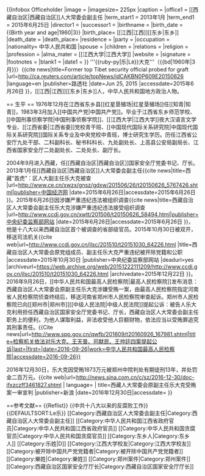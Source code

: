 {{Infobox Officeholder
|image    = 
|imagesize= 225px
|caption = 
|office1       = [[西藏自治区|西藏自治区]]人大常委会副主任
|term_start1   = 2013年1月
|term_end1     = 2015年6月25日
|director1  = 
|successor1    = 
|birthname  = 
|birth_date = {{Birth year and age|1960|3}}
|birth_place= [[江西|江西]][[东乡|东乡]]
|death_date = <!--  {{Death date and age|}} or {{Death year and age| }} -->
|death_place= 
|residence  = 
|party      = 
|occupation = 
|nationality= 中华人民共和国
|spouse     = <!--  {{marriage||}}  -->
|children   = 
|relations  = 
|religion   = 
|profession = 
|alma_mater = [[江西大学|江西大学]]
|website    = 
|signature  = 
|footnotes  =
|blank1   = 
|date1    = 
}}
'''{{ruby-py|乐|Lè}}大克'''（{{bd|1960年|3月}}）<ref>{{cite news|title=Former top Tibet security official probed for graft |url=http://ca.reuters.com/article/topNews/idCAKBN0P609E20150626 |language=en  |publisher=路透社 |date=Jun 25, 2015 |accessdate=2015年6月26日 }}</ref>，[[江西|江西]][[东乡|东乡]]人，中华人民共和国地方政治人物。

== 生平 ==
1976年12月在江西省东乡县[[红星垦殖场|红星垦殖场]]任[[知青|知青]]，1983年3月加入[[中国共产党|中国共产党]]。毕业于江西省东乡师范学校、[[中国刑事侦察学院|中国刑事侦察学院]]、[[江西大学|江西大学]]夜大汉语言文学专业、[[江西省委|江西省委]]党校青干班、[[中国现代国际关系研究院|中国现代国际关系研究院]]国际关系专业及中央党校中青班，博士研究生学历。历任江西省公安厅九处干部、二科副科长、秘书科科长、九处副处长、上高县公安局副局长、江西省国家安全厅二处副处长、二处处长、副厅长。

2004年9月进入西藏，任[[西藏自治区|西藏自治区]]国家安全厅党委书记、厅长。2013年1月任[[西藏自治区|西藏自治区]]人大常委会副主任<ref name="ce">{{cite news|title=西藏“首虎”：区人大副主任乐大克被查 |url=http://www.ce.cn/xwzx/gnsz/gdxw/201506/26/t20150626_5767426.shtml|publisher=中国经济网 |date=2015年6月26日|accessdate=2015年6月26日 }}</ref>。2015年6月26日因涉嫌严重违纪违法被组织调查<ref>{{cite news|title=西藏自治区人大常委会副主任乐大克涉嫌严重违纪违法接受组织调查 |url=http://www.ccdi.gov.cn/xwtt/201506/t20150626_58494.html|publisher=中央纪委监察部网站 |date=2015年6月26日|accessdate=2015年6月26日 }}</ref>，他是十八大以来西藏自治区首个被调查的省部级官员<ref name="ce"/>。2015年10月30日被双开，移送司法机关<ref>{{cite web|url=http://www.ccdi.gov.cn/jlsc/201510/t20151030_64226.html |title=西藏自治区人大常委会原党组成员、副主任乐大克严重违纪被开除党籍和公职 |accessdate=2015年10月30日 |publisher=中央纪委监察部网站 |deadurl=yes |archiveurl=https://web.archive.org/web/20151222111209/http://www.ccdi.gov.cn/jlsc/201510/t20151030_64226.html |archivedate=2015年12月22日 }}</ref>。2016年9月26日，[[中华人民共和国最高人民检察院|最高人民检察院]]发布消息：西藏自治区人大常委会原副主任乐大克涉嫌受贿一案，由最高人民检察院指定河南省人民检察院侦查终结后，移送河南省郑州市人民检察院审查起诉。郑州市人民检察院已向[[郑州市|郑州市]][[中级人民法院|中级人民法院]]提起公诉：被告人乐大克利用担任西藏自治区国家安全厅党委书记、厅长，西藏自治区人大常委会副主任职务上的便利，为他人谋取利益，非法收受他人巨额财物，依法应当以受贿罪追究其刑事责任。<ref>{{Cite news|url=http://www.spp.gov.cn/qwfb/201609/t20160926_167981.shtml|title=检察机关依法对乐大克、王天普、司献民、王帅廷四案提起公诉|last=|first=|date=2016-09-26|work=中华人民共和国最高人民检察院|accessdate=2016-09-26}}</ref>

2016年12月30日，乐大克因受贿1873万元被郑州中院判处有期徒刑13年，并处罚金二百万元。<ref >{{cite web|url=http://news.sina.com.cn/c/sz/2016-12-30/doc-ifxzczff3461827.shtml | language= | title=西藏人大常委会原副主任乐大克受贿案一审宣判 |publisher=新浪 |date=2016年12月30日|accessdate= }}</ref>

==参考文献==
{{Reflist}}
{{中共十八大以来的反腐败工作}}
{{DEFAULTSORT:Le乐}}
[[Category:西藏自治区人大常委会副主任|Category:西藏自治区人大常委会副主任]]
[[Category:中华人民共和国江西省政府官员|Category:中华人民共和国江西省政府官员]]
[[Category:中华人民共和国贪腐官员|Category:中华人民共和国贪腐官员]]
[[Category:东乡人|Category:东乡人]]
[[Category:乐姓|D]]
[[Category:江西大学校友|Category:江西大学校友]]
[[Category:被开除中国共产党党籍者|Category:被开除中国共产党党籍者]]
[[Category:樂姓|Category:樂姓]]
[[Category:郑州案件|Category:郑州案件]]
[[Category:西藏自治区国家安全厅厅长|Category:西藏自治区国家安全厅厅长]]